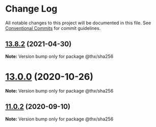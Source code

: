 # Change Log

All notable changes to this project will be documented in this file.
See [Conventional Commits](https://conventionalcommits.org) for commit guidelines.

## [13.8.2](https://github.com/thr-consulting/thr-addons/compare/v13.8.1...v13.8.2) (2021-04-30)

**Note:** Version bump only for package @thx/sha256





# [13.0.0](https://github.com/thr-consulting/thr-addons/compare/v10.2.2...v13.0.0) (2020-10-26)

**Note:** Version bump only for package @thx/sha256





## [11.0.2](https://github.com/thr-consulting/thr-addons/compare/@thx/sha256@11.0.1...@thx/sha256@11.0.2) (2020-09-10)

**Note:** Version bump only for package @thx/sha256
